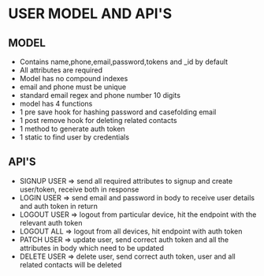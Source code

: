 # USER MODEL AND API'S

## MODEL

- Contains name,phone,email,password,tokens and \_id by default
- All attributes are required
- Model has no compound indexes
- email and phone must be unique
- standard email regex and phone number 10 digits
- model has 4 functions
- 1 pre save hook for hashing password and casefolding email
- 1 post remove hook for deleting related contacts
- 1 method to generate auth token
- 1 static to find user by credentials

## API'S

- SIGNUP USER => send all required attributes to signup and create user/token, receive both in response
- LOGIN USER => send email and password in body to receive user details and auth token in return
- LOGOUT USER => logout from particular device, hit the endpoint with the relevant auth token
- LOGOUT ALL => logout from all devices, hit endpoint with auth token
- PATCH USER => update user, send correct auth token and all the attributes in body which need to be updated
- DELETE USER => delete user, send correct auth token, user and all related contacts will be deleted
